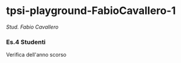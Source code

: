 # tpsi-playground-FabioCavallero-1

_Stud. Fabio Cavallero_

### Es.4 Studenti

Verifica dell'anno scorso